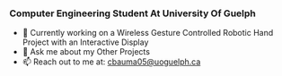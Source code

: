###              Computer Engineering Student At University Of Guelph

- 🔭 Currently working on a Wireless Gesture Controlled Robotic Hand Project with an Interactive Display
- 💬 Ask me about my Other Projects
- 📫 Reach out to me at: cbauma05@uoguelph.ca

<!--
**cbauma05/cbauma05** is a ✨ _special_ ✨ repository because its `README.md` (this file) appears on your GitHub profile.

Here are some ideas to get you started:

- 🔭 I'm currently working on ...
- 🌱 I’m currently learning ...
- 👯 I’m looking to collaborate on ...
- 🤔 I’m looking for help with ...
- 💬 Ask me about ...
- 📫 How to reach me: ...
- 😄 Pronouns: ...
- ⚡ Fun fact: ...
-->
